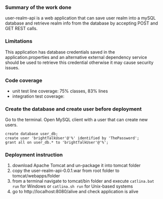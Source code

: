 ### Summary of the work done
user-realm-api is a web application that can save user realm into a mySQL database
and retrieve realm info from the database by accepting POST and GET REST calls.

### Limitations
This application has database credentials saved in the application.properties
and an alternative external dependency service should be used to retrieve this
credential otherwise it may cause security issues.

### Code coverage
- unit test line coverage: 75% classes, 83% lines
- integration test coverage:

### Create the database and create user before deployment
Go to the terminal. Open MySQL client with a user that can create new users.
```$xslt
create database user_db;
create user 'brightTalkUser'@'%' identified by 'ThePassword';
grant all on user_db.* to 'brightTalkUser'@'%';
```

### Deployment instruction
1. download Apache Tomcat and un-package it into tomcat folder
2. copy the user-realm-api-0.0.1.war from root folder to tomcat/webapps/folder
3. from a terminal navigate to tomcat/bin folder and execute
```catlina.bat run``` for Windows or ```catlina.sh run``` for Unix-based systems
4. go to http://localhost:8080/alive and check application is alive
